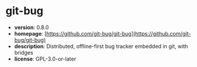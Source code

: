 # git-bug

- **version**: 0.8.0
- **homepage**: [https://github.com/git-bug/git-bug](https://github.com/git-bug/git-bug)
- **description**: Distributed, offline-first bug tracker embedded in git, with bridges
- **license**: GPL-3.0-or-later

